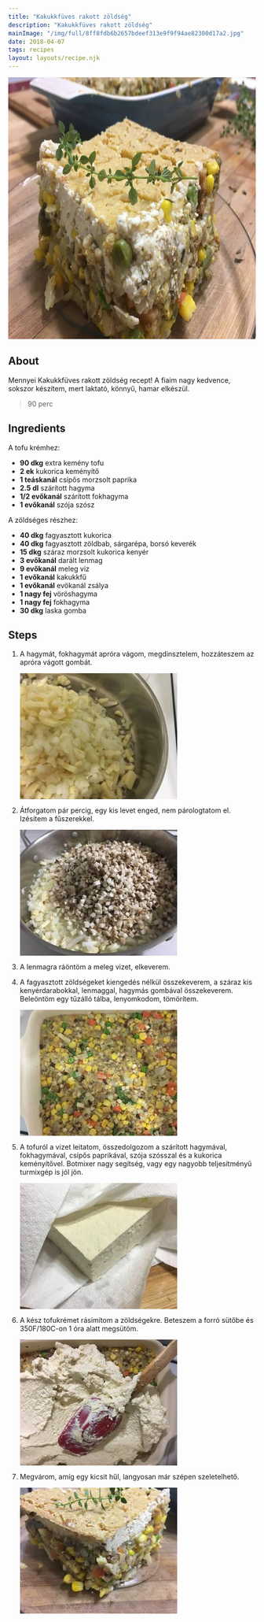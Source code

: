 ```yaml
---
title: "Kakukkfüves rakott zöldség"
description: "Kakukkfüves rakott zöldség"
mainImage: "/img/full/8ff8fdb6b2657bdeef313e9f9f94ae82300d17a2.jpg"
date: 2018-04-07
tags: recipes
layout: layouts/recipe.njk
---
```

                            
<p align="center"><a href="https://cookpad.com/hu/receptek/4714215-kakukkfuves-rakott-zoldseg" rel="Recipe source page"><img width="751" height="532" src="/img/full/8ff8fdb6b2657bdeef313e9f9f94ae82300d17a2.jpg"/></a></p>

## About
Mennyei Kakukkfüves rakott zöldség recept! A fiaim nagy kedvence,  sokszor készítem, mert laktató, könnyű, hamar elkészül.

> 90 perc 

## Ingredients

A tofu krémhez:
* **90 dkg** extra kemény tofu
* **2 ek** kukorica keményítő
* **1 teáskanál** csípős morzsolt paprika
* **2.5 dl** szárított hagyma
* **1/2 evőkanál** szárított fokhagyma
* **1 evőkanál** szója szósz

A zöldséges részhez:
* **40 dkg** fagyasztott kukorica
* **40 dkg** fagyasztott zöldbab, sárgarépa, borsó keverék
* **15 dkg** száraz morzsolt kukorica kenyér
* **3 evőkanál** darált lenmag
* **9 evőkanál** meleg viz
* **1 evőkanál** kakukkfű
* **1 evőkanál** evökanál zsálya
* **1 nagy fej** vöröshagyma
* **1 nagy fej** fokhagyma
* **30 dkg** laska gomba

## Steps

1. A hagymát, fokhagymát apróra vágom, megdinsztelem, hozzáteszem az apróra vágott gombát.
 
    <p><img width="320" height="256" align="left" src="/img/full/a27a61392606272f86a4dd121cb736d735dbe6b7.jpg"/></p><div style="clear: both"/>

2. Átforgatom pár percig, egy kis levet enged, nem párologtatom el. Izésítem a fűszerekkel.
 
    <p><img width="320" height="256" align="left" src="/img/full/ee630382daa9843854075a657d04adb01d855555.jpg"/></p><div style="clear: both"/>

3. A lenmagra ráöntöm a meleg vizet, elkeverem.
 
    <div style="clear: both"/>

4. A fagyasztott zöldségeket kiengedés nélkül összekeverem, a száraz kis kenyérdarabokkal, lenmaggal, hagymás gombával összekeverem. Beleöntöm egy tűzálló tálba, lenyomkodom, tömörítem.
 
    <p><img width="320" height="256" align="left" src="/img/full/c43190ca04dafc749937380cae07af7ed64e2ee5.jpg"/></p><div style="clear: both"/>

5. A tofuról a vizet leitatom, összedolgozom a szárított hagymával, fokhagymával, csípős paprikával, szója szósszal és a kukorica keményítővel. Botmixer nagy segítség, vagy egy nagyobb teljesítményű turmixgép is jól jön.
 
    <p><img width="320" height="256" align="left" src="/img/full/e1879edbc2edf72eb55ca547b751b8edd103c749.jpg"/></p><div style="clear: both"/>

6. A kész tofukrémet rásimítom a zöldségekre. Beteszem a forró sütőbe és 350F/180C-on 1 óra alatt megsütöm.
 
    <p><img width="320" height="256" align="left" src="/img/full/4fbec2bf20abec72e5835eb8d12bb0bf273471cc.jpg"/></p><div style="clear: both"/>

7. Megvárom, amíg egy kicsit hűl, langyosan már szépen szeletelhető.
 
    <p><img width="320" height="256" align="left" src="/img/full/ebfe57ceb130b4acb2f749de462910d1625db07e.jpg"/></p><div style="clear: both"/>

